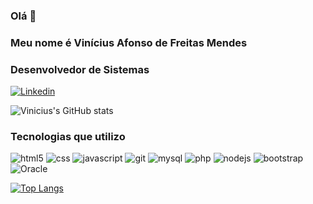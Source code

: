 ### Olá 👋
### Meu nome é Vinícius Afonso de Freitas Mendes
### Desenvolvedor de Sistemas
[![Linkedin](https://img.shields.io/badge/LinkedIn-0077B5?style=for-the-badge&logo=linkedin&logoColor=white)](https://www.linkedin.com/public-profile/settings?lipi=urn%3Ali%3Apage%3Ad_flagship3_profile_self_edit_contact-info%3BmMIdYP5KQaiTwwTrFQg1nQ%3D%3D)

![Vinicius's GitHub stats](https://github-readme-stats.vercel.app/api?username=vafmendes&show_icons=true&theme=tokyonight)

### Tecnologias que utilizo

<div style="display: inline;">
  <img alt="html5" src="https://img.shields.io/badge/HTML5-E34F26?style=for-the-badge&logo=html5&logoColor=white">
  <img alt="css" src="https://img.shields.io/badge/CSS3-1572B6?style=for-the-badge&logo=css3&logoColor=white">
  <img alt="javascript" src="https://img.shields.io/badge/JavaScript-323330?style=for-the-badge&logo=javascript&logoColor=F7DF1E">
  <img alt="git" src="https://img.shields.io/badge/GIT-E44C30?style=for-the-badge&logo=git&logoColor=white">
  <img alt="mysql" src="https://img.shields.io/badge/MySQL-00000F?style=for-the-badge&logo=mysql&logoColor=white">
  <img alt="php" src="https://img.shields.io/badge/PHP-777BB4?style=for-the-badge&logo=php&logoColor=white">
  <img alt="nodejs" src="https://img.shields.io/badge/Node.js-43853D?style=for-the-badge&logo=node.js&logoColor=white">
  <img alt="bootstrap" src="https://img.shields.io/badge/Bootstrap-563D7C?style=for-the-badge&logo=bootstrap&logoColor=white"><br>
  <img alt="Oracle" src="https://img.shields.io/badge/Oracle-F80000?style=for-the-badge&logo=Oracle&logoColor=white">
  
  
</div><br>

[![Top Langs](https://github-readme-stats.vercel.app/api/top-langs/?username=vafmendes&theme=dark&layout=compact)](https://github.com/vafmendes/github-readme-stats)
